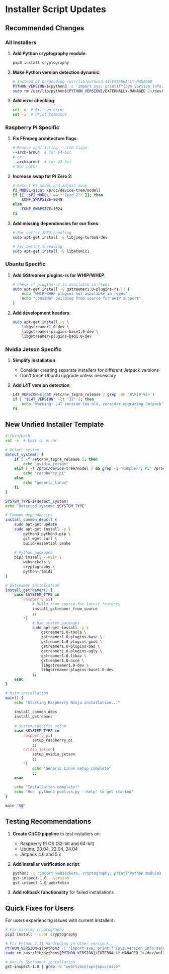 # Installer Script Updates

## Recommended Changes

### All Installers

1. **Add Python cryptography module**:
   ```bash
   pip3 install cryptography
   ```

2. **Make Python version detection dynamic**:
   ```bash
   # Instead of hardcoding /usr/lib/python3.11/EXTERNALLY-MANAGED
   PYTHON_VERSION=$(python3 -c 'import sys; print(f"{sys.version_info.major}.{sys.version_info.minor}")')
   sudo rm /usr/lib/python${PYTHON_VERSION}/EXTERNALLY-MANAGED 2>/dev/null || true
   ```

3. **Add error checking**:
   ```bash
   set -e  # Exit on error
   set -x  # Print commands
   ```

### Raspberry Pi Specific

1. **Fix FFmpeg architecture flags**:
   ```bash
   # Remove conflicting --arch flags
   --arch=arm64  # for 64-bit
   # or
   --arch=armhf  # for 32-bit
   # Not both!
   ```

2. **Increase swap for Pi Zero 2**:
   ```bash
   # Detect Pi model and adjust swap
   PI_MODEL=$(cat /proc/device-tree/model)
   if [[ "$PI_MODEL" == *"Zero 2"* ]]; then
       CONF_SWAPSIZE=2048
   else
       CONF_SWAPSIZE=1024
   fi
   ```

3. **Add missing dependencies for our fixes**:
   ```bash
   # For better JPEG handling
   sudo apt-get install -y libjpeg-turbo8-dev
   
   # For better threading
   sudo apt-get install -y libatomic1
   ```

### Ubuntu Specific

1. **Add GStreamer plugins-rs for WHIP/WHEP**:
   ```bash
   # Check if plugins-rs is available in repos
   sudo apt-get install -y gstreamer1.0-plugins-rs || {
       echo "WHIP/WHEP plugins not available in repos"
       echo "Consider building from source for WHIP support"
   }
   ```

2. **Add development headers**:
   ```bash
   sudo apt-get install -y \
       libgstreamer1.0-dev \
       libgstreamer-plugins-base1.0-dev \
       libgstreamer-plugins-bad1.0-dev
   ```

### Nvidia Jetson Specific

1. **Simplify installation**:
   - Consider creating separate installers for different Jetpack versions
   - Don't force Ubuntu upgrade unless necessary

2. **Add L4T version detection**:
   ```bash
   L4T_VERSION=$(cat /etc/nv_tegra_release | grep -oP 'R\K[0-9]+')
   if [ "$L4T_VERSION" -lt "32" ]; then
       echo "Warning: L4T version too old, consider upgrading Jetpack"
   fi
   ```

## New Unified Installer Template

```bash
#!/bin/bash
set -e  # Exit on error

# Detect system
detect_system() {
    if [ -f /etc/nv_tegra_release ]; then
        echo "nvidia_jetson"
    elif [ -f /proc/device-tree/model ] && grep -q "Raspberry Pi" /proc/device-tree/model; then
        echo "raspberry_pi"
    else
        echo "generic_linux"
    fi
}

SYSTEM_TYPE=$(detect_system)
echo "Detected system: $SYSTEM_TYPE"

# Common dependencies
install_common_deps() {
    sudo apt-get update
    sudo apt-get install -y \
        python3 python3-pip \
        git wget curl \
        build-essential cmake
        
    # Python packages
    pip3 install --user \
        websockets \
        cryptography \
        python-rtmidi
}

# GStreamer installation
install_gstreamer() {
    case $SYSTEM_TYPE in
        raspberry_pi)
            # Build from source for latest features
            install_gstreamer_from_source
            ;;
        *)
            # Use system packages
            sudo apt-get install -y \
                gstreamer1.0-tools \
                gstreamer1.0-plugins-base \
                gstreamer1.0-plugins-good \
                gstreamer1.0-plugins-bad \
                gstreamer1.0-plugins-ugly \
                gstreamer1.0-libav \
                gstreamer1.0-nice \
                libgstreamer1.0-dev \
                libgstreamer-plugins-base1.0-dev
            ;;
    esac
}

# Main installation
main() {
    echo "Starting Raspberry Ninja installation..."
    
    install_common_deps
    install_gstreamer
    
    # System-specific setup
    case $SYSTEM_TYPE in
        raspberry_pi)
            setup_raspberry_pi
            ;;
        nvidia_jetson)
            setup_nvidia_jetson
            ;;
        *)
            echo "Generic Linux setup complete"
            ;;
    esac
    
    echo "Installation complete!"
    echo "Run 'python3 publish.py --help' to get started"
}

main "$@"
```

## Testing Recommendations

1. **Create CI/CD pipeline** to test installers on:
   - Raspberry Pi OS (32-bit and 64-bit)
   - Ubuntu 20.04, 22.04, 24.04
   - Jetpack 4.6 and 5.x

2. **Add installer verification script**:
   ```bash
   python3 -c "import websockets, cryptography; print('Python modules OK')"
   gst-inspect-1.0 --version
   gst-inspect-1.0 webrtcbin
   ```

3. **Add rollback functionality** for failed installations

## Quick Fixes for Users

For users experiencing issues with current installers:

```bash
# Fix missing cryptography
pip3 install --user cryptography

# Fix Python 3.11 hardcoding on other versions
PYTHON_VERSION=$(python3 -c 'import sys; print(f"{sys.version_info.major}.{sys.version_info.minor}")')
sudo rm /usr/lib/python${PYTHON_VERSION}/EXTERNALLY-MANAGED 2>/dev/null || true

# Verify GStreamer installation
gst-inspect-1.0 | grep -E "webrtcbin|vpx|opus|nice"
```